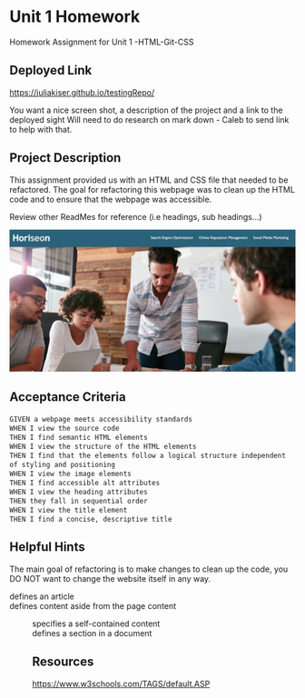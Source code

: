 # Unit 1 Homework
Homework Assignment for Unit 1 -HTML-Git-CSS

## Deployed Link
https://juliakiser.github.io/testingRepo/

You want a nice screen shot, a description of the project and a link to the deployed sight
Will need to do research on mark down - Caleb to send link to help with that. 

## Project Description

This assignment provided us with an HTML and CSS file that needed to be refactored. The goal for refactoring this webpage was to clean up the HTML code and to ensure that the webpage was accessible. 


Review other ReadMes for reference (i.e headings, sub headings...)


![](assets/images/ScreenShot.png)

## Acceptance Criteria

```
GIVEN a webpage meets accessibility standards
WHEN I view the source code
THEN I find semantic HTML elements
WHEN I view the structure of the HTML elements
THEN I find that the elements follow a logical structure independent of styling and positioning
WHEN I view the image elements
THEN I find accessible alt attributes
WHEN I view the heading attributes
THEN they fall in sequential order
WHEN I view the title element
THEN I find a concise, descriptive title

```
## Helpful Hints

The main goal of refactoring is to make changes to clean up the code, you DO NOT want to change the website itself in any way.

<article> defines an article
<aside> defines content aside from the page content
<figure> specifies a self-contained content
<section> defines a section in a document

## Resources
https://www.w3schools.com/TAGS/default.ASP


